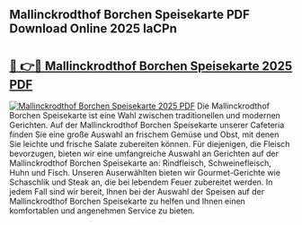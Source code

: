 ## Mallinckrodthof Borchen Speisekarte PDF Download Online 2025 IaCPn

# <h2><a href="http://gc8g7u.nevu.top/?p=Mallinckrodthof+Borchen+Speisekarte">🔗 👉🔴 Mallinckrodthof Borchen Speisekarte 2025 PDF</a></h2>

[![Mallinckrodthof Borchen Speisekarte 2025 PDF](https://i.imgur.com/dBaPXMq.png)](http://gc8g7u.nevu.top/?p=Mallinckrodthof+Borchen+Speisekarte)
Die Mallinckrodthof Borchen Speisekarte ist eine Wahl zwischen traditionellen und modernen Gerichten. Auf der Mallinckrodthof Borchen Speisekarte unserer Cafeteria finden Sie eine große Auswahl an frischem Gemüse und Obst, mit denen Sie leichte und frische Salate zubereiten können. Für diejenigen, die Fleisch bevorzugen, bieten wir eine umfangreiche Auswahl an Gerichten auf der Mallinckrodthof Borchen Speisekarte an: Rindfleisch, Schweinefleisch, Huhn und Fisch. Unseren Auserwählten bieten wir Gourmet-Gerichte wie Schaschlik und Steak an, die bei lebendem Feuer zubereitet werden. In jedem Fall sind wir bereit, Ihnen bei der Auswahl der Speisen auf der Mallinckrodthof Borchen Speisekarte zu helfen und Ihnen einen komfortablen und angenehmen Service zu bieten.
